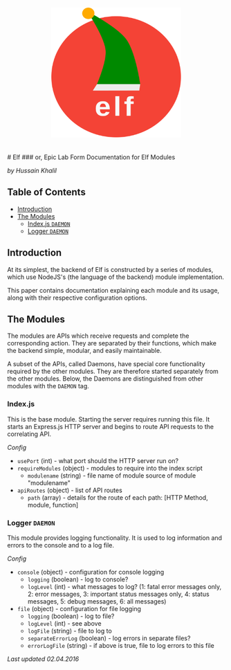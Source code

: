 <p align="center">
<img height="300" width="300" alt="Elf" src="meta/icons/elf-logo.min.svg" style="margin-bottom: 20px">
</p>
# Elf
### or, Epic Lab Form
Documentation for Elf Modules

*by Hussain Khalil*

## Table of Contents
* [Introduction](#introduction)
* [The Modules](#the_modules)
  * [Index.js `DAEMON`](#indexjs)
  * [Logger `DAEMON`](#logger)

## <a name="introduction"></a>Introduction
At its simplest, the backend of Elf is constructed by a series of modules, which use NodeJS's (the language of the backend) module implementation.

This paper contains documentation explaining each module and its usage, along with their respective configuration options.

## <a name="the_modules"></a>The Modules
The modules are APIs which receive requests and complete the corresponding action. They are separated by their functions, which make the backend simple, modular, and easily maintainable.

A subset of the APIs, called Daemons, have special core functionality required by the other modules. They are therefore started separately from the other modules. Below, the Daemons are distinguished from other modules with the `DAEMON` tag.

### <a name="indexjs"></a>Index.js

This is the base module. Starting the server requires running this file. It starts an Express.js HTTP server and begins to route API requests to the correlating API.

*Config*

* `usePort` (int) - what port should the HTTP server run on?
* `requireModules` (object) - modules to require into the index script
  * `modulename` (string) - file name of module source of module "modulename"
* `apiRoutes` (object) - list of API routes
  * `path` (array) - details for the route of each path: [HTTP Method, module, function]

### <a name="logger"></a>Logger `DAEMON`

This module provides logging functionality. It is used to log information and errors to the console and to a log file.

*Config*

* `console` (object) - configuration for console logging
    * `logging` (boolean) - log to console?
    * `logLevel` (int) - what messages to log? (1: fatal error messages only, 2: error messages, 3: important status messages only, 4: status messages, 5: debug messages, 6: all messages)
* `file` (object) - configuration for file logging
    * `logging` (boolean) - log to file?
    * `logLevel` (int) - see above
    * `logFile` (string) - file to log to
    * `separateErrorLog` (boolean) - log errors in separate files?
    * `errorLogFile` (string) - if above is true, file to log errors to this file

*Last updated 02.04.2016*
